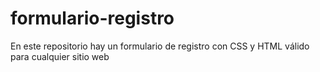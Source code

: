 # formulario-registro

En este repositorio hay un formulario de registro con CSS y HTML válido para cualquier sitio web